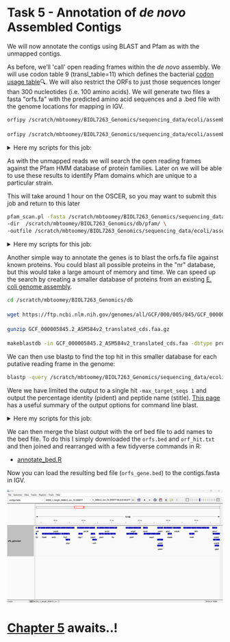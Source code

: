 # Task 5 - Annotation of *de novo* Assembled Contigs
We will now annotate the contigs using BLAST and Pfam as with the unmapped contigs.

As before, we’ll 'call' open reading frames within the *de novo* assembly. We will use codon table 9 (transl_table=11) which defines the bacterial [codon usage table](http://www.ncbi.nlm.nih.gov/Taxonomy/Utils/wprintgc.cgi)🔍. We will also restrict the ORFs to just those sequences longer than 300 nucleotides (i.e. 100 amino acids). We will generate two files a fasta "orfs.fa" with the predicted amino acid sequences and a .bed file with the genome locations for mapping in IGV. 

```bash
orfipy /scratch/mbtoomey/BIOL7263_Genomics/sequencing_data/ecoli/assembly/contigs.fasta --pep orfs.fa --min 10 --max 10000 --procs 4 --min 300 --table 9 --outdir /scratch/mbtoomey/BIOL7263_Genomics/sequencing_data/ecoli/assembly

orfipy /scratch/mbtoomey/BIOL7263_Genomics/sequencing_data/ecoli/assembly/contigs.fasta --bed /scratch/mbtoomey/BIOL7263_Genomics/sequencing_data/ecoli/assembly/orfs.bed --table 9 --min 300 --procs 4
```
<details>
  <summary>Here my scripts for this job:</summary>
  
* [orfipy.sh](https://github.com/mbtoomey/genomics_adventure/blob/release/scripts/orfipy.sh)
* [orfipy.sbatch](https://github.com/mbtoomey/genomics_adventure/blob/release/scripts/orfipy.sbatch)

</details>

As with the unmapped reads we will search the open reading frames against the Pfam HMM database of protein families. Later on we will be able to use these results to identify Pfam domains which are unique to a particular strain.

This will take around 1 hour on the OSCER, so you may want to submit this job and return to this later 

```bash
pfam_scan.pl -fasta /scratch/mbtoomey/BIOL7263_Genomics/sequencing_data/ecoli/assembly/contigs.orf.fasta \
-dir  /scratch/mbtoomey/BIOL7263_Genomics/db/pfam/ \
-outfile /scratch/mbtoomey/BIOL7263_Genomics/sequencing_data/ecoli/assembly/contigs.orf.pfam -cpu 2 -as
```
<details>
  <summary>Here my scripts for this job:</summary>
  
* [pfam.sh](https://github.com/mbtoomey/genomics_adventure/blob/release/scripts/pfam.sh)
* [pfam.sbatch](https://github.com/mbtoomey/genomics_adventure/blob/release/scripts/pfam.sbatch)

</details>

Another simple way to annotate the genes is to blast the orfs.fa file against known proteins. You could blast all possible proteins in the "nr" database, but this would take a large amount of memory and time. We can speed up the search by creating a smaller database of proteins from an existing [E. coli genome assembly](https://www.ncbi.nlm.nih.gov/datasets/genome/GCF_000005845.2/). 

```bash
cd /scratch/mbtoomey/BIOL7263_Genomics/db

wget https://ftp.ncbi.nlm.nih.gov/genomes/all/GCF/000/005/845/GCF_000005845.2_ASM584v2/GCF_000005845.2_ASM584v2_translated_cds.faa.gz

gunzip GCF_000005845.2_ASM584v2_translated_cds.faa.gz

makeblastdb -in GCF_000005845.2_ASM584v2_translated_cds.faa -dbtype prot -parse_seqids -out Ec_prot
```

We can then use blastp to find the top hit in this smaller database for each putative reading frame in the genome: 

```bash
blastp -query /scratch/mbtoomey/BIOL7263_Genomics/sequencing_data/ecoli/assembly/orfs.fa -db /scratch/mbtoomey/BIOL7263_Genomics/db/Ec_prot -outfmt "6 qseqid sseqid pident stitle" -max_target_seqs 1 | sort -u > /scratch/mbtoomey/BIOL7263_Genomics/sequencing_data/ecoli/assembly/orf_hit.txt
```
Were we have limited the output to a single hit `-max_target_seqs 1` and output the percentage identity (pident) and peptide name (stitle).  [This page](https://www.metagenomics.wiki/tools/blast/blastn-output-format-6) has a useful summary of the output options for command line blast. 

<details>
  <summary>Here my scripts for this job:</summary>
  
* [orf_blast.sh](https://github.com/mbtoomey/genomics_adventure/blob/release/scripts/orf_blast.sh)
* [orf_blast.sbatch](https://github.com/mbtoomey/genomics_adventure/blob/release/scripts/orf_blast.sbatch)

</details>

We can then merge the blast output with the orf bed file to add names to the bed file. To do this I simply downloaded the `orfs.bed` and `orf_hit.txt` and then joined and rearranged with a few tidyverse commands in R: 

* [annotate_bed.R](https://github.com/mbtoomey/genomics_adventure/blob/release/scripts/bed_file.R)

Now you can load the resulting bed file (`orfs_gene.bed`) to the contigs.fasta in IGV. 

![igv](https://github.com/mbtoomey/genomics_adventure/blob/release/images/chapter_4_task_5_image_1.png)

# [Chapter 5](https://github.com/mbtoomey/genomics_adventure/blob/release/chapter_5/task_1.md) awaits..!
